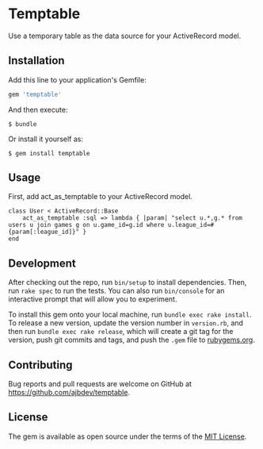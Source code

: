 # Temptable

Use a temporary table as the data source for your ActiveRecord model.

## Installation

Add this line to your application's Gemfile:

```ruby
gem 'temptable'
```

And then execute:

    $ bundle

Or install it yourself as:

    $ gem install temptable

## Usage
First, add act_as_temptable to your ActiveRecord model.

    class User < ActiveRecord::Base
        act_as_temptable :sql => lambda { |param| "select u.*,g.* from users u join games g on u.game_id=g.id where u.league_id=#{param[:league_id]}" }
    end


## Development

After checking out the repo, run `bin/setup` to install dependencies. Then, run `rake spec` to run the tests. You can also run `bin/console` for an interactive prompt that will allow you to experiment.

To install this gem onto your local machine, run `bundle exec rake install`. To release a new version, update the version number in `version.rb`, and then run `bundle exec rake release`, which will create a git tag for the version, push git commits and tags, and push the `.gem` file to [rubygems.org](https://rubygems.org).

## Contributing

Bug reports and pull requests are welcome on GitHub at https://github.com/ajbdev/temptable.


## License

The gem is available as open source under the terms of the [MIT License](http://opensource.org/licenses/MIT).


